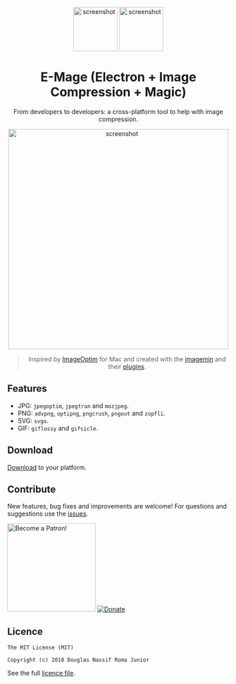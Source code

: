 <center>
  
<p align="center">
<img src="https://raw.githubusercontent.com/douglasjunior/emage/master/screenshot/electron.png" alt="screenshot" width="100" />
<img src="https://raw.githubusercontent.com/douglasjunior/emage/master/screenshot/wizard.png" alt="screenshot" width="100" /> 
<p/>

<h1 align="center">E-Mage (Electron + Image Compression + Magic)</h1>
<p align="center">From developers to developers: a cross-platform tool to help with image compression.<p/>

</center>
 
<p align="center">
<img src="https://raw.githubusercontent.com/douglasjunior/emage/master/screenshot/screen.png" alt="screenshot" width="500" />
<p/>

<blockquote align="center">
  Inspired by <a href="https://github.com/ImageOptim/ImageOptim" target="_blank">ImageOptim</a> for Mac and created with  the <a href="https://github.com/imagemin/imagemin" target="_blank">imagemin</a> and their <a href="https://www.npmjs.com/search?q=keywords:imageminplugin" target="_blank">plugins</a>.
</blockquote>

## Features

- JPG: `jpegoptim`, `jpegtran` and `mozjpeg`.
- PNG: `advpng`, `optipng`, `pngcrush`, `pngout` and `zopfli`.
- SVG: `svgo`.
- GIF: `giflossy` and `gifsicle`.

## Download

[Download](https://github.com/douglasjunior/emage/releases) to your platform.

## Contribute

New features, bug fixes and improvements are welcome! For questions and suggestions use the [issues](https://github.com/douglasjunior/emage/issues).

<a href="https://www.patreon.com/douglasjunior"><img src="http://i.imgur.com/xEO164Z.png" alt="Become a Patron!" width="200" /></a>
[![Donate](https://www.paypalobjects.com/en_US/i/btn/btn_donateCC_LG.gif)](https://www.paypal.com/cgi-bin/webscr?cmd=_s-xclick&hosted_button_id=E32BUP77SVBA2)

## Licence

```
The MIT License (MIT)

Copyright (c) 2018 Douglas Nassif Roma Junior
```

See the full [licence file](https://github.com/douglasjunior/emage/blob/master/LICENSE).
